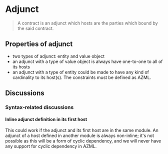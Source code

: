 # Adjunct

> A contract is an adjunct which hosts are the parties which bound by the said contract.

## Properties of adjunct

- two types of adjunct: entity and value object
- an adjunct with a type of value object is always have one-to-one to all of its hosts
- an adjunct with a type of entity could be made to have any kind of cardinality to its host(s).
  The constraints must be defined as AZML.

## Discussions

### Syntax-related discussions

#### Inline adjunct definition in its first host

This could work if the adjunct and its first host are in the same module.
An adjunct of a host defined in another module is always non-inline;
it's not possible as this will be a form of cyclic dependency, and we
will never have any support for cyclic dependency in AZML.
